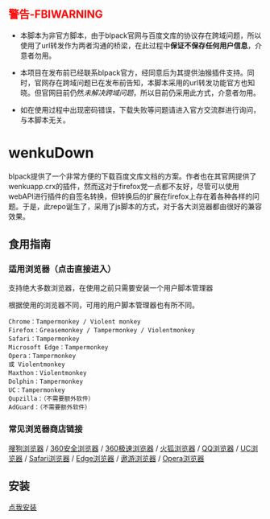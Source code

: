 
## <font color=red>警告-FBIWARNING</font>

- 本脚本为非官方脚本，由于blpack官网与百度文库的协议存在跨域问题，所以使用了url转发作为两者沟通的桥梁，在此过程中**保证不保存任何用户信息**，介意者勿用。

- 本项目在发布前已经联系blpack官方，经同意后为其提供油猴插件支持。同时，官网存在跨域问题已在发布前告知，本脚本采用的url转发功能官方也知晓。但官网目前仍然*未解决跨域问题*，所以目前仍采用此方式，介意者勿用。

- 如在使用过程中出现密码错误，下载失败等问题请进入官方交流群进行询问，与本脚本无关。

# wenkuDown

blpack提供了一个非常方便的下载百度文库文档的方案。作者也在其官网提供了wenkuapp.crx的插件，然而这对于firefox党一点都不友好，尽管可以使用webAPI进行插件的自签名转换，但转换后的扩展在firefox上存在着各种各样的问题。于是，此repo诞生了，采用了js脚本的方式，对于各大浏览器都由很好的兼容效果。


## 食用指南

### 适用浏览器（点击直接进入）

支持绝大多数浏览器，在使用之前只需要安装一个用户脚本管理器

根据使用的浏览器不同，可用的用户脚本管理器也有所不同。


    Chrome：Tampermonkey / Violent monkey
    Firefox：Greasemonkey / Tampermonkey / Violentmonkey
    Safari：Tampermonkey
    Microsoft Edge：Tampermonkey
    Opera：Tampermonkey
    或 Violentmonkey
    Maxthon：Violentmonkey
    Dolphin：Tampermonkey
    UC：Tampermonkey
    Qupzilla：（不需要额外软件）
    AdGuard：（不需要额外软件）


### 常见浏览器商店链接
[搜狗浏览器](http://ie.sogou.com/app/search/Tampermonkey) / [360安全浏览器](https://ext.se.360.cn/webstore/search/tampermonkey) / [360极速浏览器](https://ext.chrome.360.cn/webstore/search/tampermonkey) / [火狐浏览器](https://addons.mozilla.org/zh-CN/firefox/addon/tampermonkey/) / [QQ浏览器](http://appcenter.browser.qq.com/search/detail?key=Tampermonkey&id=dhdgffkkebhmkfjojejmpbldmpobfkfo&title=Tampermonkey) / [UC浏览器](https://extensions.uc.cn/newindex.htm#!detail/dhdgffkkebhmkfjojejmpbldmpobfkfo) / [Safari浏览器](http://tampermonkey.net/?browser=safari) / [Edge浏览器](https://www.microsoft.com/zh-cn/store/p/tampermonkey/9nblggh5162s?rtc=1) / [遨游浏览器](http://extension.maxthon.com/detail/index.php?view_id=1680) / [Opera浏览器](https://addons.opera.com/zh-cn/extensions/details/tampermonkey-beta/?display=en)

## 安装
[点我安装](https://github.com/52fisher/wenkuDown/raw/master/wenku-blpack-down.user.js)


